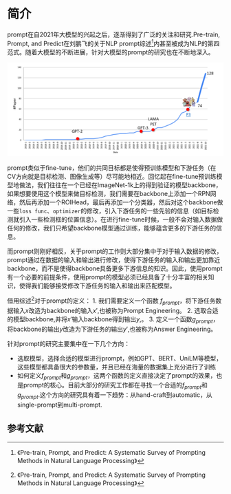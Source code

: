 # 简介

prompt在自2021年大模型的兴起之后，逐渐得到了广泛的关注和研究.Pre-train, Prompt, and Predict在刘鹏飞的关于NLP prompt综述[^1]内甚至被成为NLP的第四范式。随着大模型的不断进展，针对大模型的prompt的研究也在不断地深入。

![prompt](image-1.png)


prompt类似于fine-tune，他们的共同目标都是使得预训练模型和下游任务（在CV方向就是目标检测、图像生成等）尽可能地相近。回忆起在fine-tune预训练模型地做法，我们往往在一个已经在ImageNet-1k上的得到验证的模型backbone，如果想要使用这个模型来做目标检测，我们需要在backbone上添加一个RPN网络，然后再添加一个ROIHead，最后再添加一个分类器，然后对这个backbone做一些`loss func`、`optimizer`的修改，引入下游任务的一些先验的信息（如目标检测就引入一些检测框的位置信息）。在进行fine-tune时候，一般不会对输入数据做任何的修改，我们只希望backbone模型通过训练，能够蕴含更多的下游任务的信息。

而prompt则刚好相反，关于prompt的工作则大部分集中于对于输入数据的修改，prompt通过在数据的输入和输出进行修改，使得下游任务的输入和输出更加靠近backbone，而不是使得backbone具备更多下游信息的知识。因此，使用prompt有一个必要的前提条件，使用prompt的模型必须已经具备了十分丰富的相关知识，使得我们能够接受修改下游任务的输入和输出来匹配模型。

借用综述[^1]对于prompt的定义：
    1. 我们需要定义一个函数 $f_{prompt}$，将下游任务数据输入$x$改造为backbone的输入$x'$,也被称为Prompt Engineering。
    2. 选取合适的模型backbone,并将$x'$输入backbone得到输出$y$,。
    3. 定义一个函数$g_{prompt}$，将backbone的输出$y$改造为下游任务的输出$y'$,也被称为Answer Engineering。
   
针对prompt的研究主要集中在一下几个方向：
- 选取模型，选择合适的模型进行prompt，例如GPT、BERT、UniLM等模型，这些模型都具备很大的参数量，并且已经在海量的数据集上充分进行了训练
- 如何定义$f_{prompt}$和$g_{prompt}$，这两个函数的定义直接决定了prompt的效果，也是prompt的核心。目前大部分的研究工作都在寻找一个合适的$f_{prompt}$和$g_{prompt}$.这个方向的研究具有着一下趋势：从hand-craft到automatic，从single-prompt到multi-prompt.



## 参考文献

[^1]:《Pre-train, Prompt, and Predict: A Systematic Survey of Prompting Methods in Natural Language Processing》